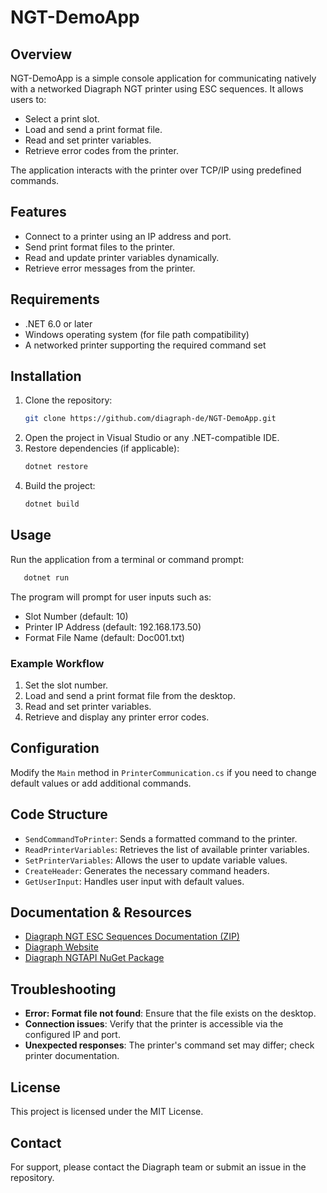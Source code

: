 # NGT-DemoApp

## Overview
NGT-DemoApp is a simple console application for communicating natively with a networked Diagraph NGT printer using ESC sequences. It allows users to:
- Select a print slot.
- Load and send a print format file.
- Read and set printer variables.
- Retrieve error codes from the printer.

The application interacts with the printer over TCP/IP using predefined commands.

## Features
- Connect to a printer using an IP address and port.
- Send print format files to the printer.
- Read and update printer variables dynamically.
- Retrieve error messages from the printer.

## Requirements
- .NET 6.0 or later
- Windows operating system (for file path compatibility)
- A networked printer supporting the required command set

## Installation
1. Clone the repository:
   ```sh
   git clone https://github.com/diagraph-de/NGT-DemoApp.git
   ```
2. Open the project in Visual Studio or any .NET-compatible IDE.
3. Restore dependencies (if applicable):
   ```sh
   dotnet restore
   ```
4. Build the project:
   ```sh
   dotnet build
   ```

## Usage
Run the application from a terminal or command prompt:
```sh
   dotnet run
```
The program will prompt for user inputs such as:
- Slot Number (default: 10)
- Printer IP Address (default: 192.168.173.50)
- Format File Name (default: Doc001.txt)

### Example Workflow
1. Set the slot number.
2. Load and send a print format file from the desktop.
3. Read and set printer variables.
4. Retrieve and display any printer error codes.

## Configuration
Modify the `Main` method in `PrinterCommunication.cs` if you need to change default values or add additional commands.

## Code Structure
- `SendCommandToPrinter`: Sends a formatted command to the printer.
- `ReadPrinterVariables`: Retrieves the list of available printer variables.
- `SetPrinterVariables`: Allows the user to update variable values.
- `CreateHeader`: Generates the necessary command headers.
- `GetUserInput`: Handles user input with default values.

## Documentation & Resources
- [Diagraph NGT ESC Sequences Documentation (ZIP)](https://www.diagraph.de/wp-content/uploads/2022/07/NG-Esc-Sequences-V3_19.zip)
- [Diagraph Website](https://www.diagraph.de/en/)
- [Diagraph NGTAPI NuGet Package](https://www.nuget.org/packages/Diagraph-NGTAPI)

## Troubleshooting
- **Error: Format file not found**: Ensure that the file exists on the desktop.
- **Connection issues**: Verify that the printer is accessible via the configured IP and port.
- **Unexpected responses**: The printer's command set may differ; check printer documentation.

## License
This project is licensed under the MIT License.

## Contact
For support, please contact the Diagraph team or submit an issue in the repository.

